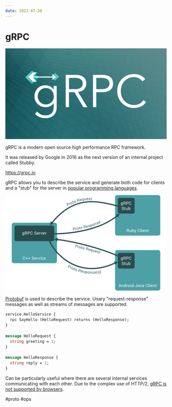 ```yaml
---
date: 2022-07-30
---
```


# gRPC

![gRPC logo](grpc.png)

gRPC is a modern open source high performance RPC framework.

It was released by Google in 2016 as the next version of an internal project
called Stubby.

https://grpc.io

gRPC allows you to describe the service and generate both code for clients and
a "stub" for the server in [popular programming languages](https://grpc.io/docs/languages/).

![gRPC example](grpc_example.png)

[Protobuf](../2021/protobuf.md) is used to describe the service.
Unary "request-response" messages as well as streams of messages are supported.

```proto
service HelloService {
  rpc SayHello (HelloRequest) returns (HelloResponse);
}

message HelloRequest {
  string greeting = 1;
}

message HelloResponse {
  string reply = 1;
}
```

Can be particularly useful where there are several internal services
communicating with each other. Due to the complex use of HTTP/2,
[gRPC is not supported by browsers](https://grpc.io/blog/state-of-grpc-web/).

#proto #ops
